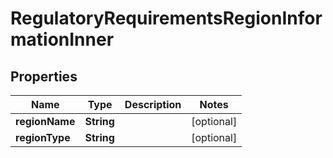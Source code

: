 

# RegulatoryRequirementsRegionInformationInner


## Properties

| Name | Type | Description | Notes |
|------------ | ------------- | ------------- | -------------|
|**regionName** | **String** |  |  [optional] |
|**regionType** | **String** |  |  [optional] |



